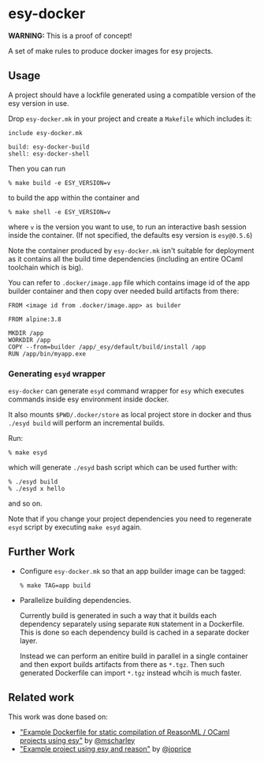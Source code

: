 # esy-docker

**WARNING:** This is a proof of concept!

A set of make rules to produce docker images for esy projects.

## Usage

A project should have a lockfile generated using a compatible version of the esy version in use.

Drop `esy-docker.mk` in your project and create a `Makefile` which includes it:

    include esy-docker.mk

    build: esy-docker-build
    shell: esy-docker-shell

Then you can run

    % make build -e ESY_VERSION=v

to build the app within the container and

    % make shell -e ESY_VERSION=v

where `v` is the version you want to use, to run an interactive bash session inside the container.
(If not specified, the defaults esy version is `esy@0.5.6`)

Note the container produced by `esy-docker.mk` isn't suitable for deployment as
it contains all the build time dependencies (including an entire OCaml toolchain
which is big).

You can refer to `.docker/image.app` file which contains image id of the app
builder container and then copy over needed build artifacts from there:

    FROM <image id from .docker/image.app> as builder

    FROM alpine:3.8

    MKDIR /app
    WORKDIR /app
    COPY --from=builder /app/_esy/default/build/install /app
    RUN /app/bin/myapp.exe

### Generating `esyd` wrapper

`esy-docker` can generate `esyd` command wrapper for `esy` which executes
commands inside esy environment inside docker.

It also mounts `$PWD/.docker/store` as local project store in docker and thus
`./esyd build` will perform an incremental builds.

Run:

    % make esyd

which will generate `./esyd` bash script which can be used further with:

    % ./esyd build
    % ./esyd x hello

and so on.

Note that if you change your project dependencies you need to regenerate `esyd`
script by executing `make esyd` again.

## Further Work

- Configure `esy-docker.mk` so that an app builder image can be tagged:
  ```
  % make TAG=app build
  ```

- Parallelize building dependencies.

  Currently build is generated in such a way that it builds each dependency
  separately using separate `RUN` statement in a Dockerfile. This is done so
  each dependency build is cached in a separate docker layer.

  Instead we can perform an enitire build in parallel in a single container and
  then export builds artifacts from there as `*.tgz`. Then such generated
  Dockerfile can import `*.tgz` instead whcih is much faster.

## Related work

This work was done based on:

- ["Example Dockerfile for static compilation of ReasonML / OCaml projects using esy"][ref1]
  by [@mscharley][]
- ["Example project using esy and reason"][ref2]
  by [@joprice][]

[ref1]: https://gist.github.com/mscharley/b9e7e9d4038938a54278a73ea929f5fc
[ref2]: https://github.com/joprice/reason-esy-example
[@joprice]: https://github.com/joprice
[@mscharley]: https://github.com/mscharley

